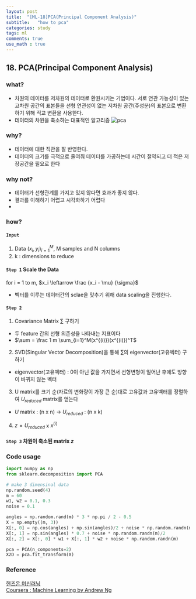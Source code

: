 ```yaml
---
layout: post
title:  "[ML-18]PCA(Principal Component Analysis)"
subtitle:   "how to pca"
categories: study
tags: ml
comments: true
use_math : true
---
```


## 18. PCA(Principal Component Analysis)

### what?
- 차원의 데이터를 저차원의 데이터로 환원시키는 기법이다. 서로 연관 가능성이 있는 고차원 공간의 표본들을 선형 연관성이 없는 저차원 공간(주성분)의 표본으로 변환하기 위해 직교 변환을 사용한다. 
- 데이터의 차원을 축소하는 대표적인 알고리즘
![pca](https://skymind.ai/images/wiki/scatterplot_line.png)

### why?
- 데이터에 대한 직관을 잘 반영한다.
- 데이터의 크기를 극적으로 줄여줘 데이터를 가공하는데 시간이 절약되고 더 적은 저장공간을 필요로 한다

### why not?
- 데이터가 선형관계를 가지고 있지 않다면 효과가 좋지 않다. 
- 결과를 이해하기 어렵고 시각화하기 어렵다
- 

### how?
#### ```Input```  
1) Data ${(x_i, y_i)_{i=1}^M}$, M samples and N columns
2) k : dimensions to reduce

#### ```Step 1``` Scale the Data
for i = 1 to m, $x_i \leftarrow \frac {x_i - \mu} {\sigma}$
- 벡터를 이루는 데이터간의 sclae을 맞추기 위해 data scaling을 진행한다. 

#### ```Step 2``` 
1) Covariance Matrix $\sum$ 구하기 
- 두 feature 간의 선형 의존성을 나타내는 지표이다
- $\sum = \frac 1 m \sum_{i=1}^M(x^{(i)})(x^{(i)})^T$

2) SVD(Singular Vector Decomposition)을 통해 $\sum$의 eigenvector(고유벡터) 구하기
- eigenvector(고유벡터) : 0이 아닌 값을 가지면서 선형변형이 일어난 후에도 방향이 바뀌지 않는 벡터

3) U matrix를 크기 순(자료의 변화량이 가장 큰 순)대로 고유값과 고유벡터를 정렬하여 $U_{reduced}$ matrix를 얻는다
- $U$ matrix : (n x n) -> $U_{reduced}$ : (n x k)

4) $z = U_{reduced}$ x $x^{(i)}$

#### ```Step 3``` 차원이 축소된 matrix $z$


### Code usage
```python
import numpy as np
from sklearn.decomposition import PCA

# make 3 dimensinal data
np.random.seed(4)
m = 60
w1, w2 = 0.1, 0.3
noise = 0.1

angles = np.random.rand(m) * 3 * np.pi / 2 - 0.5
X = np.empty((m, 3))
X[:, 0] = np.cos(angles) + np.sin(angles)/2 + noise * np.random.randn(m)/2
X[:, 1] = np.sin(angles) * 0.7 + noise * np.random.randn(m)/2
X[:, 2] = X[:, 0] * w1 + X[:, 1] * w2 + noise * np.random.randn(m)

pca = PCA(n_components=2)
X2D = pca.fit_transform(X)
```
### Reference 
[핸즈온 머신러닝](https://github.com/rickiepark/handson-ml)      
[Coursera : Machine Learning by Andrew Ng](https://www.coursera.org/learn/machine-learning/home/welcome)


